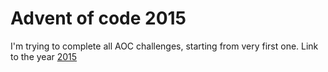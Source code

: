 # Advent of code 2015

I'm trying to complete all AOC challenges, starting from very first one.
Link to the year [2015](https://adventofcode.com/2015)
